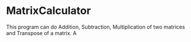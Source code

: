 # MatrixCalculator
This program can do Addition, Subtraction, Multiplication of two matrices and Transpose of a matrix. A
